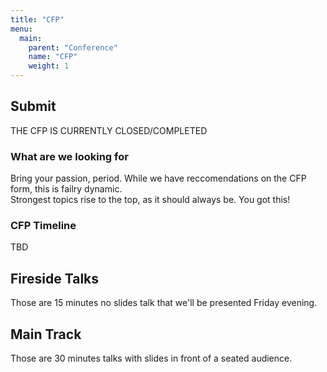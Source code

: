```yaml
---
title: "CFP"
menu: 
  main:
    parent: "Conference"
    name: "CFP"
    weight: 1
---
```


## Submit

THE CFP IS CURRENTLY CLOSED/COMPLETED


### What are we looking for

Bring your passion, period. While we have reccomendations on the CFP form, this is failry dynamic.  
Strongest topics rise to the top, as it should always be. You got this!


### CFP Timeline
TBD

## Fireside Talks

Those are 15 minutes no slides talk that we'll be presented Friday evening. 

## Main Track

Those are 30 minutes talks with slides in front of a seated audience. 

